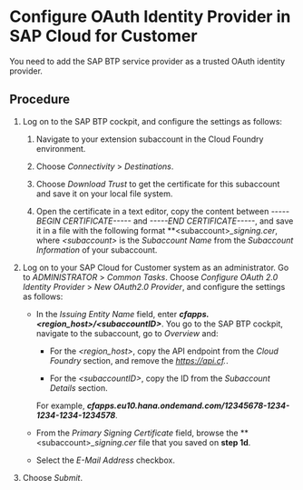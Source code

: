<!-- loio40d20a26f3dd445facff151b249fcf94 -->

# Configure OAuth Identity Provider in SAP Cloud for Customer

You need to add the SAP BTP service provider as a trusted OAuth identity provider.



<a name="loio40d20a26f3dd445facff151b249fcf94__steps_qdx_5sd_l2b"/>

## Procedure

1.  Log on to the SAP BTP cockpit, and configure the settings as follows:

    1.  Navigate to your extension subaccount in the Cloud Foundry environment.

    2.  Choose *Connectivity* \> *Destinations*.

    3.  Choose *Download Trust* to get the certificate for this subaccount and save it on your local file system.

    4.  Open the certificate in a text editor, copy the content between *-----BEGIN CERTIFICATE-----* and *-----END CERTIFICATE-----*, and save it in a file with the following format **<subaccount\>*\_signing.cer*, where *<subaccount\>* is the *Subaccount Name* from the *Subaccount Information* of your subaccount.


2.  Log on to your SAP Cloud for Customer system as an administrator. Go to *ADMINISTRATOR* \> *Common Tasks*. Choose *Configure OAuth 2.0 Identity Provider* \> *New OAuth2.0 Provider*, and configure the settings as follows:

    -   In the *Issuing Entity Name* field, enter ***cfapps.<region\_host\>/<subaccountID\>***. You go to the SAP BTP cockpit, navigate to the subaccount, go to *Overview* and:

        -   For the *<region\_host\>*, copy the API endpoint from the *Cloud Foundry* section, and remove the *https://api.cf.*.

        -   For the *<subaccountID\>*, copy the ID from the *Subaccount Details* section.


        For example, ***cfapps.eu10.hana.ondemand.com/12345678-1234-1234-1234-1234578***.

    -   From the *Primary Signing Certificate* field, browse the **<subaccount\>*\_signing.cer* file that you saved on **step 1d**.
    -   Select the *E-Mail Address* checkbox.

3.  Choose *Submit*.


